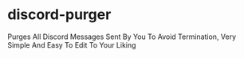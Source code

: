 # discord-purger
Purges All Discord Messages Sent By You To Avoid Termination, Very Simple And Easy To Edit To Your Liking
